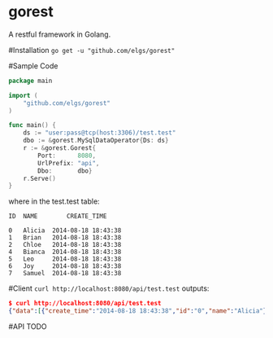 gorest
======

A restful framework in Golang.

#Installation
`go get -u "github.com/elgs/gorest"`

#Sample Code
```go
package main

import (
	"github.com/elgs/gorest"
)

func main() {
	ds := "user:pass@tcp(host:3306)/test.test"
	dbo := &gorest.MySqlDataOperator{Ds: ds}
	r := &gorest.Gorest{
		Port:      8080,
		UrlPrefix: "api",
		Dbo:       dbo}
	r.Serve()
}

```
where in the test.test table:
```
ID	NAME		CREATE_TIME

0	Alicia	2014-08-18 18:43:38
1	Brian	2014-08-18 18:43:38
2	Chloe	2014-08-18 18:43:38
4	Bianca	2014-08-18 18:43:38
5	Leo		2014-08-18 18:43:38
6	Joy		2014-08-18 18:43:38
7	Samuel	2014-08-18 18:43:38
```

#Client
`curl http://localhost:8080/api/test.test`
outputs:
```json
$ curl http://localhost:8080/api/test.test
{"data":[{"create_time":"2014-08-18 18:43:38","id":"0","name":"Alicia"},{"create_time":"2014-08-18 18:43:38","id":"1","name":"Brian"},{"create_time":"2014-08-18 18:43:38","id":"2","name":"Chloe"},{"create_time":"2014-08-18 18:43:38","id":"4","name":"Bianca"},{"create_time":"2014-08-18 18:43:38","id":"5","name":"Leo"},{"create_time":"2014-08-18 18:43:38","id":"6","name":"Joy"},{"create_time":"2014-08-18 18:43:38","id":"7","name":"Samuel"}],"total":-1}elgss-iMac:gorest
```

#API
TODO